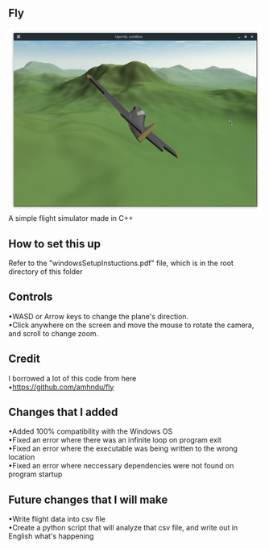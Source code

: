 Fly
-----------
![fly-screenshot](screenshot.png)  
A simple flight simulator made in C++

How to set this up
-----------
Refer to the "windowsSetupInstuctions.pdf" file, which is in the root directory of this folder

Controls
-----------
•WASD or Arrow keys to change the plane's direction.  
•Click anywhere on the screen and move the mouse to rotate the camera, and scroll to change zoom.

Credit
-----------
I borrowed a lot of this code from here  
•https://github.com/amhndu/fly

Changes that I added
-----------
•Added 100% compatibility with the Windows OS  
•Fixed an error where there was an infinite loop on program exit  
•Fixed an error where the executable was being written to the wrong location  
•Fixed an error where neccessary dependencies were not found on program startup

Future changes that I will make
-----------
•Write flight data into csv file  
•Create a python script that will analyze that csv file, and write out in English what's happening

